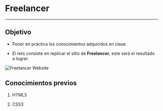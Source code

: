 # Freelancer
-----------------------------------
## Objetivo
- Poner en práctica los conocimientos adquiridos en clase.

- El reto consiste en replicar el sitio de **Freelancer**, este será el resultado
a lograr:

![Freelancer Website](docs/fullpage.png)

## Conocimientos previos

1. HTML5

2. CSS3 
